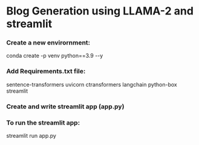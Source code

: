 # Blog Generation using LLAMA-2 and streamlit

### Create a new envirornment:
conda create -p venv python==3.9 --y

### Add Requirements.txt file:
sentence-transformers
uvicorn
ctransformers
langchain
python-box
streamlit

### Create and write streamlit app (app.py)

### To run the streamlit app:
streamlit run app.py
